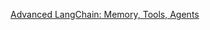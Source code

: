 [Advanced LangChain: Memory, Tools, Agents](https://dev.to/admantium/advanced-langchain-memory-tools-agents-4gki)


